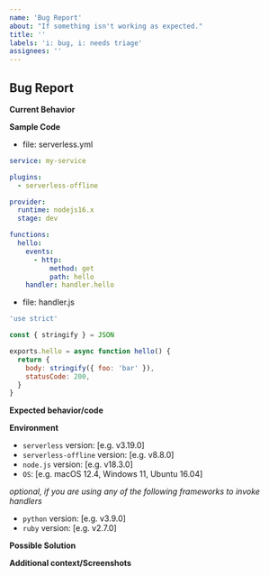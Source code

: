 ```yaml
---
name: 'Bug Report'
about: "If something isn't working as expected."
title: ''
labels: 'i: bug, i: needs triage'
assignees: ''
---
```


## Bug Report

<!-- Before you create a bug report, please make sure to update `serverless` as well as `serverless-offline` to the latest version and make sure the bug hasn't been fixed already.

Please add as much information as you can. e.g. links to any `serverless` or `AWS` documentation, github issues, etc. -->

**Current Behavior**

<!-- Please provide a clear and concise description of the behavior. -->

**Sample Code**

<!-- Please reduce the sample code to an absolute minimum needed to show the problem. Even better, create a small repository and link to it. -->

- file: serverless.yml

```yaml
service: my-service

plugins:
  - serverless-offline

provider:
  runtime: nodejs16.x
  stage: dev

functions:
  hello:
    events:
      - http:
          method: get
          path: hello
    handler: handler.hello
```

- file: handler.js

```js
'use strict'

const { stringify } = JSON

exports.hello = async function hello() {
  return {
    body: stringify({ foo: 'bar' }),
    statusCode: 200,
  }
}
```

**Expected behavior/code**

<!-- A clear and concise description of what you expected to happen (or code). -->

**Environment**

- `serverless` version: [e.g. v3.19.0]
- `serverless-offline` version: [e.g. v8.8.0]
- `node.js` version: [e.g. v18.3.0]
- `OS`: [e.g. macOS 12.4, Windows 11, Ubuntu 16.04]

_optional, if you are using any of the following frameworks to invoke handlers_

- `python` version: [e.g. v3.9.0]
- `ruby` version: [e.g. v2.7.0]

**Possible Solution**

<!--- Only if you have suggestions on a fix for the bug -->

**Additional context/Screenshots**

<!-- Add any other context about the problem here. If applicable, add screenshots to help explain. -->
